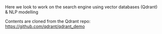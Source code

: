 Here we look to work on the search engine using vector databases (Qdrant) & NLP modelling

Contents are cloned from the Qdrant repo: https://github.com/qdrant/qdrant_demo
